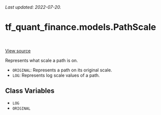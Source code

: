<!--
This file is generated by a tool. Do not edit directly.
For open-source contributions the docs will be updated automatically.
-->

*Last updated: 2022-07-20.*

<div itemscope itemtype="http://developers.google.com/ReferenceObject">
<meta itemprop="name" content="tf_quant_finance.models.PathScale" />
<meta itemprop="path" content="Stable" />
<meta itemprop="property" content="LOG"/>
<meta itemprop="property" content="ORIGINAL"/>
</div>

# tf_quant_finance.models.PathScale

<!-- Insert buttons and diff -->

<table class="tfo-notebook-buttons tfo-api" align="left">
</table>

<a target="_blank" href="https://github.com/google/tf-quant-finance/blob/master/tf_quant_finance/models/realized_volatility.py">View source</a>



Represents what scale a path is on.

<!-- Placeholder for "Used in" -->

* `ORIGINAL`: Represents a path on its original scale.
* `LOG`: Represents log scale values of a path.

## Class Variables

* `LOG` <a id="LOG"></a>
* `ORIGINAL` <a id="ORIGINAL"></a>
